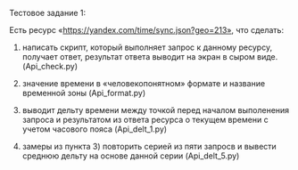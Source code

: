 Тестовое задание 1:

Есть ресурс «https://yandex.com/time/sync.json?geo=213», что сделать:


1) написать скрипт, который выполняет запрос к данному ресурсу, получает ответ, результат ответа выводит на экран в сыром виде. (Api_check.py)

2) значение времени в «человекопонятном» формате  и название временной зоны (Api_format.py)

3) выводит дельту времени между точкой перед началом выполенения запроса и результатом из ответа ресурса о текущем времени с учетом часового пояса (Api_delt_1.py)

4) замеры из пункта 3) повторить серией из пяти запросв и вывести среднюю дельту на основе данной серии (Api_delt_5.py)
